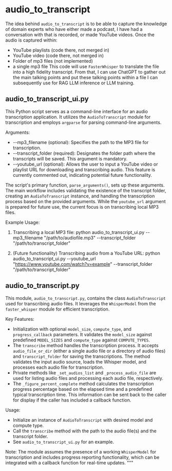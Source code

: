 
# audio_to_transcript
The idea behind `audio_to_transcript` is to be able to capture the knowledge of domain experts who have either made a podcast, I have had a conversation with that is recorded, or made YouTube videos.  Once the audio is captured within:
- YouTube playlists (code there, not merged in)
- YouTube video (code there, not merged in)
- Folder of mp3 files (not implemented)
- a single mp3 file
This code will use `FasterWhisper` to translate the file into a high fidelity transcript.  From that, I can use ChatGPT to gather out the main talking points and put these talking points within a file I can subsequently use for RAG LLM inference or LLM training.
## audio_to_transcript_ui.py
This Python script serves as a command-line interface for an audio transcription application. It utilizes the `AudioToTranscript` module for transcription and employs `argparse` for parsing command-line arguments.

Arguments:
- --mp3_filename (optional): Specifies the path to the MP3 file for transcription.
- --transcript_folder (required): Designates the folder path where the transcripts will be saved. This argument is mandatory.
- --youtube_url (optional): Allows the user to input a YouTube video or playlist URL for downloading and transcribing audio. This feature is currently commented out, indicating potential future functionality.

The script's primary function, `parse_arguments()`, sets up these arguments. The main workflow includes validating the existence of the transcript folder, creating an `AudioToTranscript` instance, and handling the transcription process based on the provided arguments. While the `youtube_url` argument is prepared for future use, the current focus is on transcribing local MP3 files.

Example Usage:
1. Transcribing a local MP3 file:
   python audio_to_transcript_ui.py --mp3_filename "/path/to/audiofile.mp3" --transcript_folder "/path/to/transcript_folder"

2. (Future functionality) Transcribing audio from a YouTube URL:
   python audio_to_transcript_ui.py --youtube_url "https://www.youtube.com/watch?v=example" --transcript_folder "/path/to/transcript_folder"

## audio_to_transcript.py
This module, `audio_to_transcript.py`, contains the class `AudioToTranscript` used for transcribing audio files. It leverages the `WhisperModel` from the `faster_whisper` module for efficient transcription.

Key Features:
- Initialization with optional `model_size`, `compute_type`, and `progress_callback` parameters. It validates the `model_size` against predefined `MODEL_SIZES` and `compute_type` against `COMPUTE_TYPES`.
- The `transcribe` method handles the transcription process. It accepts `audio_file_or_dir` (either a single audio file or a directory of audio files) and `transcript_folder` for saving the transcriptions. The method validates the input audio source, loads the Whisper model, and processes each audio file for transcription.
- Private methods like `_set_audios_list` and `_process_audio_file` are used for listing audio files and processing each audio file, respectively.
- The `_figure_percent_complete` method calculates the transcription progress percentage based on the elapsed time and a predefined typical transcription time. This information can be sent back to the caller for display if the caller has included a callback function.

Usage:
- Initialize an instance of `AudioToTranscript` with desired model and compute type.
- Call the `transcribe` method with the path to the audio file(s) and the transcript folder.
- See `audio_to_transcript_ui.py` for an example.

Note: The module assumes the presence of a working `WhisperModel` for transcription and includes progress reporting functionality, which can be integrated with a callback function for real-time updates.
"""

